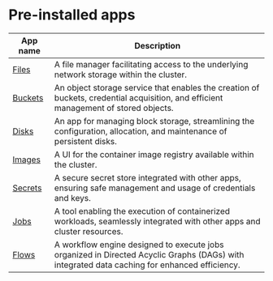 # Pre-installed apps

|App name|Description|
|--------|----|
|[Files](files.md)|A file manager facilitating access to the underlying network storage within the cluster.|
|[Buckets](buckets.md)|An object storage service that enables the creation of buckets, credential acquisition, and efficient management of stored objects.|
|[Disks](disks.md)|An app for managing block storage, streamlining the configuration, allocation, and maintenance of persistent disks.|
|[Images](images.md)|A UI for the container image registry available within the cluster.|
|[Secrets](secrets.md)|A secure secret store integrated with other apps, ensuring safe management and usage of credentials and keys.|
|[Jobs](jobs.md)|A tool enabling the execution of containerized workloads, seamlessly integrated with other apps and cluster resources.|
|[Flows](flows.md)|A workflow engine designed to execute jobs organized in Directed Acyclic Graphs (DAGs) with integrated data caching for enhanced efficiency.|